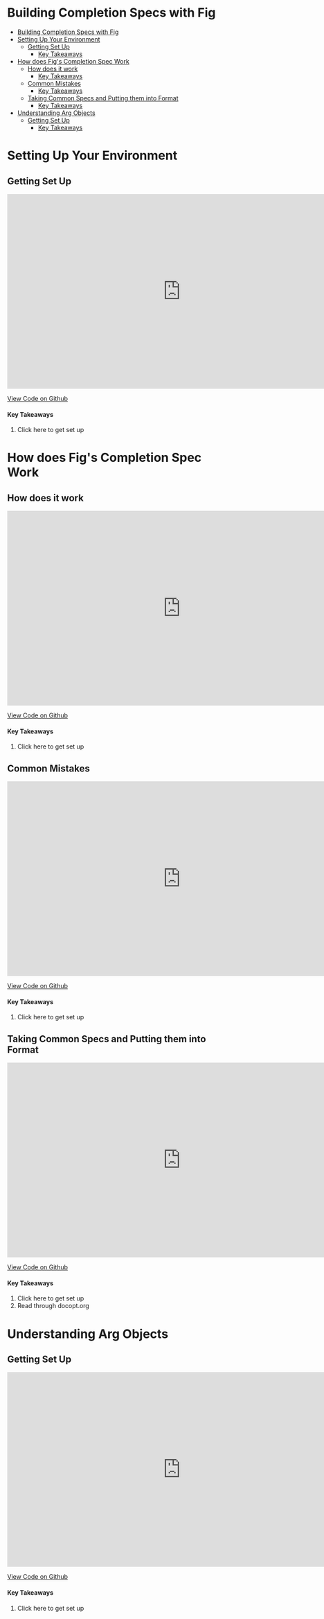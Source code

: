 # Building Completion Specs with Fig 


- [Building Completion Specs with Fig](#building-completion-specs-with-fig)
- [Setting Up Your Environment](#setting-up-your-environment)
  - [Getting Set Up](#getting-set-up)
      - [Key Takeaways](#key-takeaways)
- [How does Fig's Completion Spec Work](#how-does-figs-completion-spec-work)
  - [How does it work](#how-does-it-work)
      - [Key Takeaways](#key-takeaways-1)
  - [Common Mistakes](#common-mistakes)
      - [Key Takeaways](#key-takeaways-2)
  - [Taking Common Specs and Putting them into Format](#taking-common-specs-and-putting-them-into-format)
      - [Key Takeaways](#key-takeaways-3)
- [Understanding Arg Objects](#understanding-arg-objects)
  - [Getting Set Up](#getting-set-up-1)
      - [Key Takeaways](#key-takeaways-4)





# Setting Up Your Environment

## Getting Set Up
<iframe style="border:0;" width="800" height="450" src="https://app.tella.tv/embed/cko1xfza2000209mlbthpba94" allowfullscreen></iframe>

[View Code on Github](/docs/autocomplete/gists/test.js)

#### Key Takeaways
1. Click here to get set up


# How does Fig's Completion Spec Work

## How does it work
<iframe style="border:0;" width="800" height="450" src="https://app.tella.tv/embed/cko1xfza2000209mlbthpba94" allowfullscreen></iframe>

[View Code on Github](/docs/autocomplete/gists/test.js)

#### Key Takeaways
1. Click here to get set up

## Common Mistakes
<iframe style="border:0;" width="800" height="450" src="https://app.tella.tv/embed/cko1xfza2000209mlbthpba94" allowfullscreen></iframe>

[View Code on Github](/docs/autocomplete/gists/test.js)

#### Key Takeaways
1. Click here to get set up


## Taking Common Specs and Putting them into Format
<iframe style="border:0;" width="800" height="450" src="https://app.tella.tv/embed/cko1xfza2000209mlbthpba94" allowfullscreen></iframe>

[View Code on Github](/docs/autocomplete/gists/test.js)

#### Key Takeaways
1. Click here to get set up
2. Read through docopt.org



# Understanding Arg Objects

## Getting Set Up
<iframe style="border:0;" width="800" height="450" src="https://app.tella.tv/embed/cko1xfza2000209mlbthpba94" allowfullscreen></iframe>

[View Code on Github](/docs/autocomplete/gists/test.js)

#### Key Takeaways
1. Click here to get set up
